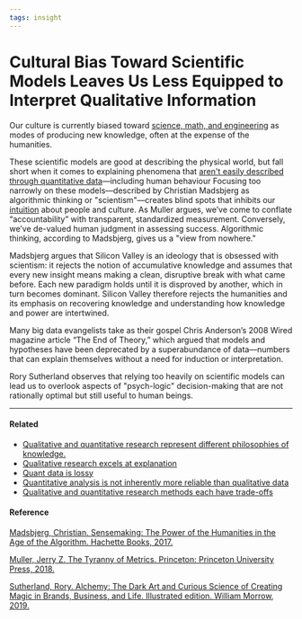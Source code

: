 ```yaml
---
tags: insight
---
```


# Cultural Bias Toward Scientific Models Leaves Us Less Equipped to Interpret Qualitative Information

Our culture is currently biased toward [science, math, and engineering](https://publish.obsidian.md/mobydiction/notes/Objectivism+assumes+a+concrete%2C+knowable+world) as modes of producing new knowledge, often at the expense of the humanities.

These scientific models are good at describing the physical world, but fall short when it comes to explaining phenomena that [aren't easily described through quantitative data](https://publish.obsidian.md/mobydiction/notes/Quant+data+is+lossy)—including human behaviour Focusing too narrowly on these models—described by Christian Madsbjerg as algorithmic thinking or "scientism"—creates blind spots that inhibits our [intuition](https://publish.obsidian.md/mobydiction/notes/Honing+intuition) about people and culture. As Muller argues, we’ve come to conflate “accountability” with transparent, standardized measurement. Conversely, we’ve de-valued human judgment in assessing success. Algorithmic thinking, according to Madsbjerg, gives us a "view from nowhere."

Madsbjerg argues that Silicon Valley is an ideology that is obsessed with scientism: it rejects the notion of accumulative knowledge and assumes that every new insight means making a clean, disruptive break with what came before. Each new paradigm holds until it is disproved by another, which in turn becomes dominant. Silicon Valley therefore rejects the humanities and its emphasis on recovering knowledge and understanding how knowledge and power are intertwined.

Many big data evangelists take as their gospel Chris Anderson’s 2008 Wired magazine article “The End of Theory,” which argued that models and hypotheses have been deprecated by a superabundance of data—numbers that can explain themselves without a need for induction or interpretation.

Rory Sutherland observes that relying too heavily on scientific models can lead us to overlook aspects of "psych-logic" decision-making that are not rationally optimal but still useful to human beings.

---

#### Related

- [Qualitative and quantitative research represent different philosophies of knowledge.](https://publish.obsidian.md/mobydiction/notes/Qualitative+and+quantitative+research+represent+different+philosophies+of+knowledge.)
- [Qualitative research excels at explanation](https://publish.obsidian.md/mobydiction/notes/Qualitative+research+excels+at+explanation)
- [Quant data is lossy](https://publish.obsidian.md/mobydiction/notes/Quant+data+is+lossy)
- [Quantitative analysis is not inherently more reliable than qualitative data](https://publish.obsidian.md/mobydiction/notes/Quantitative+analysis+is+not+inherently+more+reliable+than+qualitative+data)
- [Qualitative and quantitative research methods each have trade-offs](https://publish.obsidian.md/mobydiction/notes/Qualitative+and+quantitative+research+methods+each+have+trade-offs)

#### Reference

[Madsbjerg, Christian. Sensemaking: The Power of the Humanities in the Age of the Algorithm. Hachette Books, 2017.](https://publish.obsidian.md/mobydiction/notes/%E2%89%88+Madsbjerg+-+Sensemaking)

[Muller, Jerry Z. The Tyranny of Metrics. Princeton: Princeton University Press, 2018.](https://publish.obsidian.md/mobydiction/notes/%E2%89%88+Muller+-+The+Tyranny+of+Metrics)

[Sutherland, Rory. Alchemy: The Dark Art and Curious Science of Creating Magic in Brands, Business, and Life. Illustrated edition. William Morrow, 2019.](https://publish.obsidian.md/mobydiction/Sutherland+-+Alchemy)